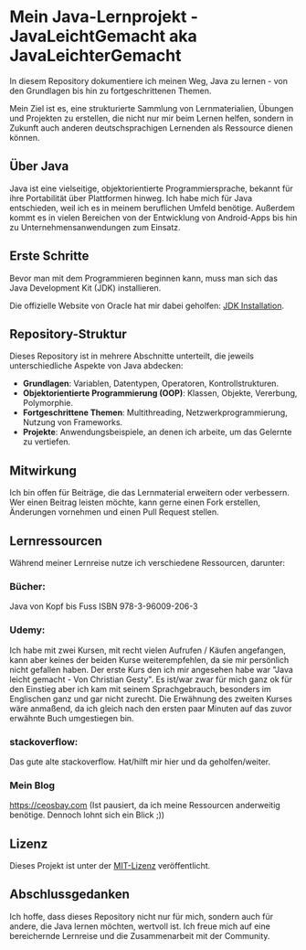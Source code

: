 # Mein Java-Lernprojekt - JavaLeichtGemacht aka JavaLeichterGemacht

In diesem Repository dokumentiere ich meinen Weg, Java zu lernen - von den Grundlagen bis hin zu fortgeschrittenen Themen.

Mein Ziel ist es, eine strukturierte Sammlung von Lernmaterialien, Übungen und Projekten zu erstellen, die nicht nur mir beim Lernen helfen, sondern in Zukunft auch anderen deutschsprachigen Lernenden als Ressource dienen können.

## Über Java

Java ist eine vielseitige, objektorientierte Programmiersprache, bekannt für ihre Portabilität über Plattformen hinweg. Ich habe mich für Java entschieden, weil ich es in meinem beruflichen Umfeld benötige.
Außerdem kommt es in vielen Bereichen von der Entwicklung von Android-Apps bis hin zu Unternehmensanwendungen zum Einsatz.

## Erste Schritte

Bevor man mit dem Programmieren beginnen kann, muss man sich das Java Development Kit (JDK) installieren. 

Die offizielle Website von Oracle hat mir dabei geholfen: [JDK Installation](https://www.oracle.com/java/technologies/javase-jdk15-downloads.html).

## Repository-Struktur

Dieses Repository ist in mehrere Abschnitte unterteilt, die jeweils unterschiedliche Aspekte von Java abdecken:

- **Grundlagen**: Variablen, Datentypen, Operatoren, Kontrollstrukturen.
- **Objektorientierte Programmierung (OOP)**: Klassen, Objekte, Vererbung, Polymorphie.
- **Fortgeschrittene Themen**: Multithreading, Netzwerkprogrammierung, Nutzung von Frameworks.
- **Projekte**: Anwendungsbeispiele, an denen ich arbeite, um das Gelernte zu vertiefen.

## Mitwirkung

Ich bin offen für Beiträge, die das Lernmaterial erweitern oder verbessern. Wer einen Beitrag leisten möchte, kann gerne einen Fork erstellen, Änderungen vornehmen und einen Pull Request stellen.

## Lernressourcen

Während meiner Lernreise nutze ich verschiedene Ressourcen, darunter:

### Bücher:
Java von Kopf bis Fuss ISBN 978-3-96009-206-3

### Udemy:
Ich habe mit zwei Kursen, mit recht vielen Aufrufen / Käufen angefangen, kann aber keines der beiden Kurse weiterempfehlen, da sie mir persönlich nicht gefallen haben.
Der erste Kurs den ich mir angesehen habe war "Java leicht gemacht - Von Christian Gesty". Es ist/war zwar für mich ganz ok für den Einstieg aber ich kam mit seinem Sprachgebrauch, besonders im Englischen ganz und gar nicht zurecht.
Die Erwähnung des zweiten Kurses wäre anmaßend, da ich gleich nach den ersten paar Minuten auf das zuvor erwähnte Buch umgestiegen bin.

### stackoverflow:
Das gute alte stackoverflow. Hat/hilft mir hier und da geholfen/weiter. 

### Mein Blog

https://ceosbay.com (Ist pausiert, da ich meine Ressourcen anderweitig benötige. Dennoch lohnt sich ein Blick ;)) 

## Lizenz

Dieses Projekt ist unter der [MIT-Lizenz](https://github.com/coezbay/JavaLeichtGemacht/blob/master/src/main/java/LICENSE/LICENSE.txt) veröffentlicht.

## Abschlussgedanken

Ich hoffe, dass dieses Repository nicht nur für mich, sondern auch für andere, die Java lernen möchten, wertvoll ist. Ich freue mich auf eine bereichernde Lernreise und die Zusammenarbeit mit der Community.
